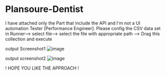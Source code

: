 # Plansoure-Dentist
I have attached only the Part that include the API and I'm not a UI automation Tester [Performance Engineer].
Please config the CSV data set in Runner--> select file--> select the file with appropriate path --> Drag this collection and execute

output Screenshot1
![image](https://github.com/user-attachments/assets/4d1c09d2-9d73-4ec2-b1d6-8f20ec17e6c5)

output screenshot2
![image](https://github.com/user-attachments/assets/5bdd7b1d-b31b-4944-b603-1ba85d07e2a9)

! HOPE YOU LIKE THE APPROACH !


